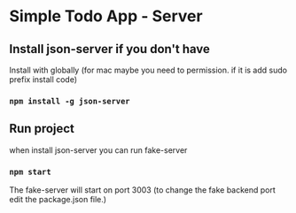 # Simple Todo App - Server

## Install json-server if you don't have

Install with globally (for mac maybe you need to permission. if it is add sudo prefix install code)

### `npm install -g json-server`

## Run project

when install json-server you can run fake-server

### `npm start`

The fake-server will start on port 3003 (to change the fake backend port edit the package.json file.)